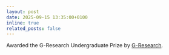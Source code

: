 ```yaml
---
layout: post
date: 2025-09-15 13:35:00+0100
inline: true
related_posts: false
---
```


Awarded the G-Research Undergraduate Prize by [G-Research](https://www.gresearch.com).
